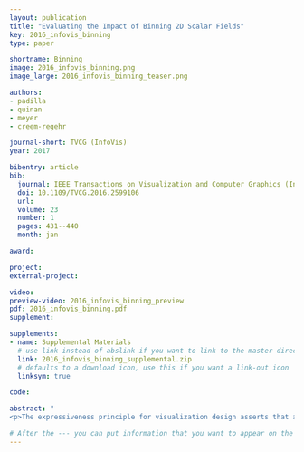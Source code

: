 ```yaml
---
layout: publication
title: "Evaluating the Impact of Binning 2D Scalar Fields"
key: 2016_infovis_binning
type: paper

shortname: Binning
image: 2016_infovis_binning.png
image_large: 2016_infovis_binning_teaser.png

authors:
- padilla
- quinan
- meyer
- creem-regehr

journal-short: TVCG (InfoVis)
year: 2017

bibentry: article
bib:
  journal: IEEE Transactions on Visualization and Computer Graphics (InfoVis)
  doi: 10.1109/TVCG.2016.2599106
  url: 
  volume: 23
  number: 1
  pages: 431--440
  month: jan

award:

project:
external-project:

video: 
preview-video: 2016_infovis_binning_preview
pdf: 2016_infovis_binning.pdf
supplement:

supplements:
- name: Supplemental Materials
  # use link instead of abslink if you want to link to the master directory
  link: 2016_infovis_binning_supplemental.zip
  # defaults to a download icon, use this if you want a link-out icon
  linksym: true

code:

abstract: "
<p>The expressiveness principle for visualization design asserts that a visualization should encode all of the available data, and only the available data, implying that continuous data types should be visualized with a continuous encoding channel. And yet, in many domains binning continuous data is not only pervasive, but it is accepted as standard practice. Prior work provides no clear guidance for when encoding continuous data continuously is preferable to employing binning techniques or how this choice affects data interpretation and decision making. In this paper, we present a study aimed at better understanding the conditions in which the expressiveness principle can or should be violated for visualizing continuous data. We provided participants with visualizations employing either continuous or binned greyscale encodings of geospatial elevation data and compared participants’ ability to complete a wide variety of tasks. For various tasks, the results indicate significant differences in decision making, confidence in responses, and task completion time between continuous and binned encodings of the data. In general, participants with continuous encodings were faster to complete many of the tasks, but never outperformed those with binned encodings, while performance accuracy with binned encodings was superior to continuous encodings in some tasks. These findings suggest that strict adherence to the expressiveness principle is not always advisable. We discuss both the implications and limitations of our results and outline various avenues for potential work needed to further improve guidelines for using continuous versus binned encodings for continuous data types.</p>"

# After the --- you can put information that you want to appear on the website using markdown formatting or HTML. A good example are acknowledgements, extra references, an erratum, etc.
---
```

